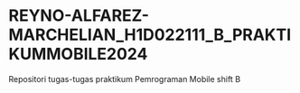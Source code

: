 # REYNO-ALFAREZ-MARCHELIAN_H1D022111_B_PRAKTIKUMMOBILE2024
Repositori tugas-tugas praktikum Pemrograman Mobile shift B
